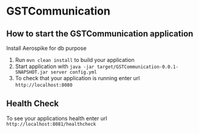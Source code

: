 # GSTCommunication

How to start the GSTCommunication application
---

 Install Aerospike for db purpose
1. Run `mvn clean install` to build your application
1. Start application with `java -jar target/GSTCommunication-0.0.1-SNAPSHOT.jar server config.yml`
1. To check that your application is running enter url `http://localhost:8080`

Health Check
---

To see your applications health enter url `http://localhost:8081/healthcheck`


